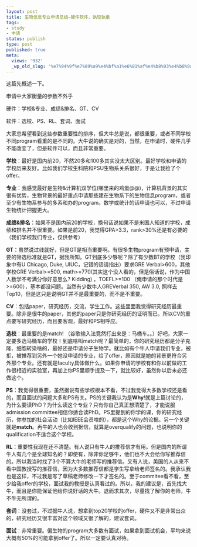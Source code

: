 ```yaml
---
layout: post
title: 生物信息专业申请总结–硬件软件，孰轻孰重
tags:
- study
- 申请
status: publish
type: post
published: true
meta:
  views: '932'
  _wp_old_slug: '%e7%94%9f%e7%89%a9%e4%bf%a1%e6%81%af%e4%b8%93%e4%b8%9a%e7%94%b3%e8%af%b7%e6%80%bb%e7%bb%93-%e7%a1%ac%e4%bb%b6%e8%bd%af%e4%bb%b6%ef%bc%8c%e5%ad%b0%e8%bd%bb%e5%ad%b0%e9%87%8d'
---
```

这篇先概述一下。

申请中大家衡量的参数不外乎

硬件：学校&amp;专业、成绩&amp;排名、GT、CV

软件：选校、PS、RL、套词、面试

大家总希望看到这些参数重要性的排序，但大牛总是说，都很重要，或者不同学校不同program看重的是不同的。大牛说的确实是对的，当然，在申请时，硬件几乎不能改变了，但是软件可以，而且非常重要。

<strong>学校</strong>：最好是国内前20，不然20多和100多其实没太大区别。最好学校和申请的学校历来友好。比如我们学校生科院和PSU生物系关系很好，于是让我捡了个offer。

<strong>专业</strong>：我感觉最好是生物&amp;计算机双学位(哪里来的鸡蛋@@)，计算机背景的其实很有优势，生物背景的最好重点申请那些建在生物系下的生物信息program，或者至少有生物系参与的多系和办的program。数学或统计的话申请也可以，不过申请生物统计把握更大。

<strong>成绩&amp;排名</strong>：如果不是国内前20的学校，换句话说如果不是米国人知道的学校，成绩和排名并不很重要。如果是前20，我觉得GPA&gt;3.3，rank&gt;30%还是有必要的（我们学校我们专业，仅供参考）

<strong>GT</strong>：虽然说过线就好，但是GT是相当重要啊。有很多生物program有预申请，主要的筛选标准就是GT，据我所知。GT到底多少够呢？除了有少数BT的学校（我印象中有U  Chicago, Duke, UIUC，记错的话请指出）要求GRE Verbal&gt;600，其他学校GRE Verbal&gt;=500, math&gt;=770(其实这个没人看的，但是俗话说，作为中国人数学不考满分你好意思么? Kidding) ，TOEFL&gt;=100 （俺申请的那个时代是&gt;=600），基本都没问题。当然有少数牛人GREVerbal 350, AW 3.0, 照样去Top10，但是这只是说明GT并不是最重要的，而不是不重要。

<strong>CV</strong>：包括paper，研究经历，交流，学生工作。这些里面我觉得研究经历最重要。除非是很牛的paper，其他的paper只是你研究经历的证明而已。所以CV的重点要写研究经历，而且要客观，最好和PS相呼应。

<strong>选校</strong>：最重要的是match! （谷歌输入法竟然打出来是：马桶车。。）好吧，大家一定要多选马桶车的学校！到底啥叫match呢？最简单的，你的研究经历都是分子克隆、细胞转染啥的，最好还是申请分子生物学。就比如有个牛人申请我们专业，被拒，被推荐到另外一个她没申请的专业，给了offer，原因就是她的背景更符合另外那个专业。还有就是faculty具体做什么。如果你申请的学校有和你以前做的工作很相近的实验室，再加上你PS里顺手提及一下，就比较好，虽然你以后未必还做这个。

<strong>PS</strong>：我觉得很重要，虽然据说有些学校根本不看，不过我觉得大多数学校还是看的，而且面试的问题大多和PS有关。PS的关键我认为是<strong>Why</strong>!就是上篇讨论的，为什么要读PhD？为什么读这个专业？只有你自己真正想清楚了，才能说服admission committee相信你适合读PhD。PS里提到的你学的课，你的研究经历，你参加的社会活动（比如IEEE会员啥的），都是这个Why的论据。另一个关键就是<strong>match</strong>。再牛的人也会收到据信，就算是overqualify的问题，也说明你的qualification不适合这个学校。

<strong>RL</strong>：重要性我现在还不清楚。有人说只有牛人的推荐信才有用。但是国内的所谓牛人有几个是全球知名的？即使有，除非你足够牛，他们也不大会给你写推荐信的。所以我当时找了3个不算大牛的老师写的推荐信。又有人说，美国的人从来不看中国教授写的推荐信，因为大多数推荐信都是学生写拿给老师签名的。我承认我也是这样，不过我是写了草稿老师修改一下才签名的。至于commitee看不看，至少给我offer的学校，面试我的教授是认真看过的。所以，我的建议是，首先找大牛，而且是你能保证他给你说好话的大牛。退而求其次，尽量找了解你的老师，牛不牛无所谓的。

<strong>套词</strong>：没套过，不过据牛人说，想拿到top20学校的offer，硬件又不是非常出众的，研究经历又很丰富对这个领域又很了解的，建议套词。

<strong>面试</strong>：非常重要。偏生物的program大多数有面试，如果拿到面试机会，平均来说大概有50%的可能拿到offer了。所以一定要认真对待。
